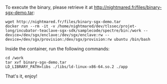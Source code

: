 To execute the binary, please retrieve it at http://nightmared.fr/files/binary-sgx-demo.tar:
```
wget http://nightmared.fr/files/binary-sgx-demo.tar
docker run --rm -it -v /home/nightmared/dev/tlssec/projet-long/incubator-teaclave-sgx-sdk/samplecode/spectre/bin:/work --device=/dev/sgx/enclave:/dev/sgx/enclave:rw --device=/dev/sgx/provision:/dev/sgx/provision:rw ubuntu /bin/bash
```

Inside the container, run the following commands:
```
cd /work
tar xvf binary-sgx-demo.tar
LD_LIBRARY_PATH=libs ./libs/ld-linux-x86-64.so.2 ./app
```

That's it, enjoy!
